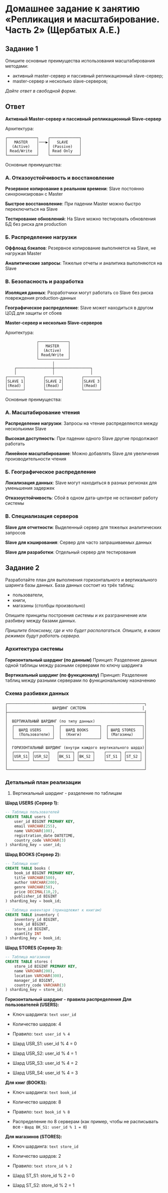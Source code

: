 # Домашнее задание к занятию «Репликация и масштабирование. Часть 2» (Щербатых А.Е.)
## Задание 1
Опишите основные преимущества использования масштабирования методами:

- активный master-сервер и пассивный репликационный slave-сервер;
- master-сервер и несколько slave-серверов;

*Дайте ответ в свободной форме.*

## Ответ

**Активный Master-сервер и пассивный репликационный Slave-сервер**

Архитектура:

``` text
┌─────────────┐    ┌─────────────┐
│   MASTER    │───▶│   SLAVE     │
│  (Active)   │    │ (Passive)   │
│ Read/Write  │    │ Read Only   │
└─────────────┘    └─────────────┘
```
Основные преимущества:

### А. Отказоустойчивость и восстановление

**Резервное копирование в реальном времени**: Slave постоянно синхронизирован с Master 

**Быстрое восстановление**: При падении Master можно быстро переключиться на Slave

**Тестирование обновлений**: На Slave можно тестировать обновления БД без риска для production

### Б. Распределение нагрузки

**Оффлоад бэкапов**: Резервное копирование выполняется на Slave, не нагружая Master

**Аналитические запросы**: Тяжелые отчеты и аналитика выполняются на Slave

### В. Безопасность и разработка

**Изоляция данных**: Разработчики могут работать со Slave без риска повреждения production-данных

**Географическое распределение**: Slave может находиться в другом ЦОД для защиты от сбоев

**Master-сервер и несколько Slave-серверов**

Архитектура:

``` text
              ┌─────────────┐
              │   MASTER    │
              │  (Active)   │
              │ Read/Write  │
              └─────────────┘
                     │
    ┌────────────────┼────────────────┐
    │                │                │
┌───────┐        ┌───────┐        ┌───────┐
│SLAVE 1│        │SLAVE 2│        │SLAVE 3│
│(Read) │        │(Read) │        │(Read) │
└───────┘        └───────┘        └───────┘
```
Основные преимущества:
### А. Масштабирование чтения ###

**Распределение нагрузки**: Запросы на чтение распределяются между несколькими Slave

**Высокая доступность**: При падении одного Slave другие продолжают работать

**Линейное масштабирование**: Можно добавлять Slave для увеличения производительности чтения

### Б. Географическое распределение ###

**Локализация данных**: Slave могут находиться в разных регионах для уменьшения задержек

**Отказоустойчивость**: Сбой в одном дата-центре не остановит работу системы

### В. Специализация серверов ###

**Slave для отчетности**: Выделенный сервер для тяжелых аналитических запросов

**Slave для кэширования**: Сервер для часто запрашиваемых данных

**Slave для разработки**: Отдельный сервер для тестирования

## Задание 2
Разработайте план для выполнения горизонтального и вертикального шаринга базы данных. База данных состоит из трёх таблиц:

- пользователи,
- книги,
- магазины (столбцы произвольно)
  
Опишите принципы построения системы и их разграничение или разбивку между базами данных.

*Пришлите блоксхему, где и что будет располагаться. Опишите, в каких режимах будут работать сервера.*

### Архитектура системы
**Горизонтальный шардинг (по данным)**
Принцип: Разделение данных одной таблицы между разными серверами по ключу шардинга

**Вертикальный шардинг (по функционалу)**
Принцип: Разделение таблиц между разными серверами по функциональному назначению

### Схема разбивки данных
``` text
┌─────────────────────────────────────────────────────────────┐
│                    ШАРДИНГ СИСТЕМА                         │
├─────────────────────────────────────────────────────────────┤
│                                                             │
│  ВЕРТИКАЛЬНЫЙ ШАРДИНГ (по типу данных)                      │
│  ┌─────────────────┐  ┌─────────────────┐  ┌───────────────┐│
│  │  ШАРД USERS     │  │  ШАРД BOOKS     │  │ ШАРД STORES   ││
│  │  (Пользователи) │  │  (Книги)        │  │ (Магазины)    ││
│  └─────────────────┘  └─────────────────┘  └───────────────┘│
│                                                             │
│  ГОРИЗОНТАЛЬНЫЙ ШАРДИНГ (внутри каждого вертикального шарда)│
│  ┌──────┐ ┌──────┐   ┌──────┐ ┌──────┐    ┌──────┐ ┌──────┐ │
│  │USR_S1│ │USR_S2│   │BK_S1 │ │BK_S2 │    │ST_S1 │ │ST_S2 │ │
│  └──────┘ └──────┘   └──────┘ └──────┘    └──────┘ └──────┘ │
│                                                             │
└─────────────────────────────────────────────────────────────┘
```

### Детальный план реализации
1. Вертикальный шардинг - разделение по таблицам
   
**Шард USERS (Сервер 1):**

``` sql
-- Таблица пользователей
CREATE TABLE users (
    user_id BIGINT PRIMARY KEY,
    email VARCHAR(255),
    name VARCHAR(100),
    registration_date DATETIME,
    country_code VARCHAR(3)
) sharding_key = user_id;
```
**Шард BOOKS (Сервер 2):**
``` sql
-- Таблица книг
CREATE TABLE books (
    book_id BIGINT PRIMARY KEY,
    title VARCHAR(500),
    author VARCHAR(200),
    genre VARCHAR(50),
    price DECIMAL(10,2),
    publisher_id BIGINT
) sharding_key = book_id;

-- Таблица инвентаря (принадлежит к книгам)
CREATE TABLE inventory (
    inventory_id BIGINT,
    book_id BIGINT,
    store_id BIGINT,
    quantity INT
) sharding_key = book_id;
```
**Шард STORES (Сервер 3):**
``` sql
-- Таблица магазинов
CREATE TABLE stores (
    store_id BIGINT PRIMARY KEY,
    name VARCHAR(200),
    location VARCHAR(300),
    manager_id BIGINT,
    country_code VARCHAR(3)
) sharding_key = store_id;
```
**Горизонтальный шардинг - правила распределения**
**Для пользователей (USERS):**

- Ключ шардинга: ``` text user_id ```

- Количество шардов: 4

- Правило: ``` text user_id % 4 ```

- Шард USR_S1: user_id % 4 = 0

- Шард USR_S2: user_id % 4 = 1

- Шард USR_S3: user_id % 4 = 2

- Шард USR_S4: user_id % 4 = 3

**Для книг (BOOKS):**

- Ключ шардинга:  ``` text book_id  ```

- Количество шардов: 8

- Правило:  ``` text book_id % 8  ```

- Распределение по 8 серверам (как пример, чтобы не расписывать все - ``` Шард BK_S1: user_id % 1 = 0 ```)

**Для магазинов (STORES):**

- Ключ шардинга:  ``` text store_id  ```

- Количество шардов: 2

- Правило:  ``` text store_id % 2  ```

- Шард ST_S1: store_id % 2 = 0

- Шард ST_S2: store_id % 2 = 1
